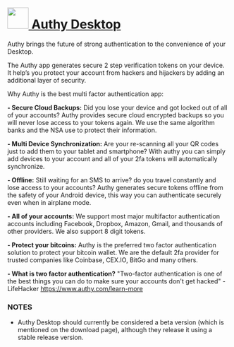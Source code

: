 # [<img src="https://cdn.rawgit.com/AdmiringWorm/chocolatey-packages/04f2a920bb17de083b8ae26fb73cefd4ac6c917a/icons/authy-desktop.png" height="48" width="48" /> Authy Desktop](https://chocolatey.org/packages/authy-desktop)

Authy brings the future of strong authentication to the convenience of your Desktop.

The Authy app generates secure 2 step verification tokens on your device. It help’s you protect your account from hackers and hijackers by adding an additional layer of security.


Why Authy is the best multi factor authentication app:

**- Secure Cloud Backups:**
Did you lose your device and got locked out of all of your accounts? Authy provides secure cloud encrypted backups so you will never lose access to your tokens again. We use the same algorithm banks and the NSA use to protect their information.

**- Multi Device Synchronization:**
Are your re-scanning all your QR codes just to add them to your tablet and smartphone? With authy you can simply add devices to your account and all of your 2fa tokens will automatically synchronize.

**- Offline:**
Still waiting for an SMS to arrive? do you travel constantly and lose access to your accounts? Authy generates secure tokens offline from the safety of your Android device, this way you can authenticate securely even when in airplane mode.

**- All of your accounts:**
We support most major multifactor authentication accounts including Facebook, Dropbox, Amazon, Gmail, and thousands of other providers. We also support 8 digit tokens.

**- Protect your bitcoins:**
Authy is the preferred two factor authentication solution to protect your bitcoin wallet. We are the default 2fa provider for trusted companies like Coinbase, CEX.IO, BitGo and many others.

**- What is two factor authentication?**
"Two-factor authentication is one of the best things you can do to make sure your accounts don't get hacked" - LifeHacker
https://www.authy.com/learn-more

### NOTES
- Authy Desktop should currently be considered a beta version (which is mentioned on the download page), although they release it using a stable release version.
